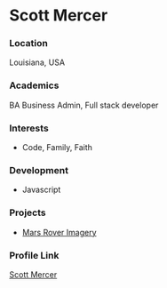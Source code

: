 # Scott Mercer

### Location

Louisiana, USA

### Academics

BA Business Admin, Full stack developer

### Interests

- Code, Family, Faith

### Development

- Javascript

### Projects

- [Mars Rover Imagery](https://github.com/scottmercer/UserApp) 

### Profile Link

[Scott Mercer](https://github.com/ScottMercer)
